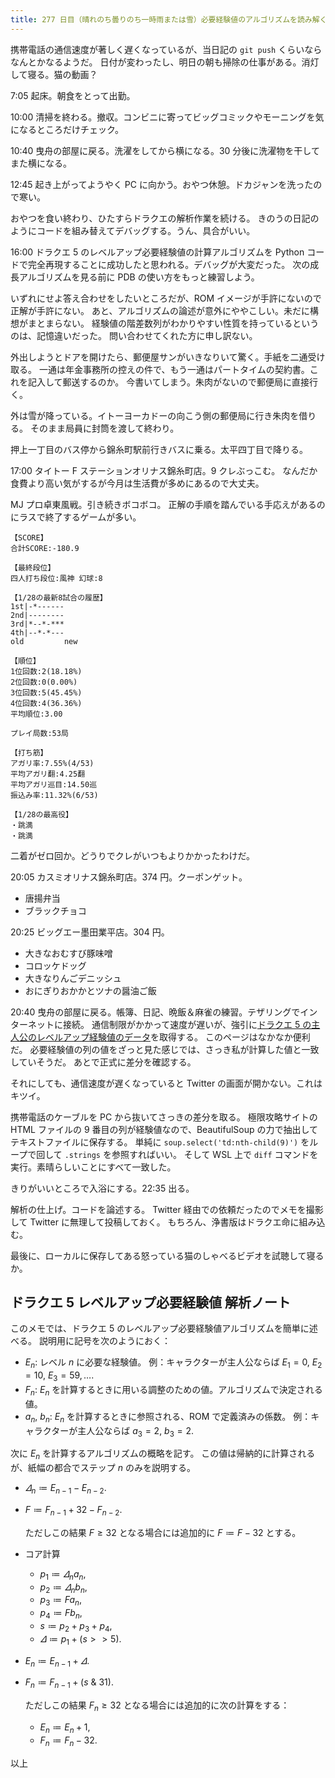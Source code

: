 ```yaml
---
title: 277 日目（晴れのち曇りのち一時雨または雪）必要経験値のアルゴリズムを読み解く
---
```


携帯電話の通信速度が著しく遅くなっているが、当日記の `git push` くらいならなんとかなるようだ。
日付が変わったし、明日の朝も掃除の仕事がある。消灯して寝る。猫の動画？

7:05 起床。朝食をとって出勤。

10:00 清掃を終わる。撤収。コンビニに寄ってビッグコミックやモーニングを気になるところだけチェック。

10:40 曳舟の部屋に戻る。洗濯をしてから横になる。30 分後に洗濯物を干してまた横になる。

12:45 起き上がってようやく PC に向かう。おやつ休憩。ドカジャンを洗ったので寒い。

おやつを食い終わり、ひたすらドラクエの解析作業を続ける。
きのうの日記のようにコードを組み替えてデバッグする。うん、具合がいい。

16:00 ドラクエ 5 のレベルアップ必要経験値の計算アルゴリズムを
Python コードで完全再現することに成功したと思われる。デバッグが大変だった。
次の成長アルゴリズムを見る前に PDB の使い方をもっと練習しよう。

いずれにせよ答え合わせをしたいところだが、ROM イメージが手許にないので正解が手許にない。
あと、アルゴリズムの論述が意外にややこしい。未だに構想がまとまらない。
経験値の階差数列がわかりやすい性質を持っているというのは、記憶違いだった。
問い合わせてくれた方に申し訳ない。

外出しようとドアを開けたら、郵便屋サンがいきなりいて驚く。手紙を二通受け取る。
一通は年金事務所の控えの件で、もう一通はパートタイムの契約書。これを記入して郵送するのか。
今書いてしまう。朱肉がないので郵便局に直接行く。

外は雪が降っている。イトーヨーカドーの向こう側の郵便局に行き朱肉を借りる。
そのまま局員に封筒を渡して終わり。

押上一丁目のバス停から錦糸町駅前行きバスに乗る。太平四丁目で降りる。

17:00 タイトー F ステーションオリナス錦糸町店。9 クレぶっこむ。
なんだか食費より高い気がするが今月は生活費が多めにあるので大丈夫。

MJ プロ卓東風戦。引き続きボコボコ。
正解の手順を踏んでいる手応えがあるのにラスで終了するゲームが多い。

```text
【SCORE】
合計SCORE:-180.9

【最終段位】
四人打ち段位:風神 幻球:8

【1/28の最新8試合の履歴】
1st|-*------
2nd|--------
3rd|*--*-***
4th|--*-*---
old         new

【順位】
1位回数:2(18.18%)
2位回数:0(0.00%)
3位回数:5(45.45%)
4位回数:4(36.36%)
平均順位:3.00

プレイ局数:53局

【打ち筋】
アガリ率:7.55%(4/53)
平均アガリ翻:4.25翻
平均アガリ巡目:14.50巡
振込み率:11.32%(6/53)

【1/28の最高役】
・跳満
・跳満
```

二着がゼロ回か。どうりでクレがいつもよりかかったわけだ。

20:05 カスミオリナス錦糸町店。374 円。クーポンゲット。

* 唐揚弁当
* ブラックチョコ

20:25 ビッグエー墨田業平店。304 円。

* 大きなおむすび豚味噌
* コロッケドッグ
* 大きなりんごデニッシュ
* おにぎりおかかとツナの醤油ご飯

20:40 曳舟の部屋に戻る。帳簿、日記、晩飯＆麻雀の練習。テザリングでインターネットに接続。
通信制限がかかって速度が遅いが、強引に[ドラクエ 5 の主人公のレベルアップ経験値のデータ](https://kyokugen.info/dq5/man1.html)を取得する。
このページはなかなか便利だ。
必要経験値の列の値をざっと見た感じでは、さっき私が計算した値と一致していそうだ。
あとで正式に差分を確認する。

それにしても、通信速度が遅くなっていると Twitter の画面が開かない。これはキツイ。

携帯電話のケーブルを PC から抜いてさっきの差分を取る。
極限攻略サイトの HTML ファイルの 9 番目の列が経験値なので、BeautifulSoup の力で抽出してテキストファイルに保存する。
単純に `soup.select('td:nth-child(9)')` をループで回して `.strings` を参照すればいい。
そして WSL 上で `diff` コマンドを実行。素晴らしいことにすべて一致した。

きりがいいところで入浴にする。22:35 出る。

解析の仕上げ。コードを論述する。
Twitter 経由での依頼だったのでメモを撮影して Twitter に無理して投稿しておく。
もちろん、浄書版はドラクエ命に組み込む。

最後に、ローカルに保存してある怒っている猫のしゃべるビデオを試聴して寝るか。

## ドラクエ 5 レベルアップ必要経験値 解析ノート

このメモでは、ドラクエ 5 のレベルアップ必要経験値アルゴリズムを簡単に述べる。
説明用に記号を次のようにおく：

* $E_n$: レベル $n$ に必要な経験値。
  例：キャラクターが主人公ならば ${E_1 = 0,\:E_2 = 10,\:E_3 = 59, \dotsc.}$
* $F_n$: $E_n$ を計算するときに用いる調整のための値。アルゴリズムで決定される値。
* $a_n$, $b_n$: $E_n$ を計算するときに参照される、ROM で定義済みの係数。
  例：キャラクターが主人公ならば ${a_3 = 2,\:b_3 = 2.}$

次に $E_n$ を計算するアルゴリズムの概略を記す。
この値は帰納的に計算されるが、紙幅の都合でステップ $n$ のみを説明する。

* $\varDelta_n \coloneqq E_{n - 1} - E_{n - 2}.$
* $F \coloneqq F_{n - 1} + 32 - F_{n - 2}.$
  
  ただしこの結果 $F \ge 32$ となる場合には追加的に ${F \coloneqq F - 32}$ とする。
* コア計算
  * $p_1 \coloneqq \varDelta_n a_n,$
  * $p_2 \coloneqq \varDelta_n b_n,$
  * $p_3 \coloneqq F a_n,$
  * $p_4 \coloneqq F b_n,$
  * $s \coloneqq p_2 + p_3 + p_4,$
  * $\varDelta \coloneqq p_1 + (s >> 5).$
* $E_n \coloneqq E_{n - 1} + \varDelta.$
* $F_n \coloneqq F_{n - 1} + (s\:\&\:31).$
  
  ただしこの結果 $F_n \ge 32$ となる場合には追加的に次の計算をする：

  * ${E_n \coloneqq E_n + 1,}$
  * ${F_n \coloneqq F_n - 32.}$

以上
